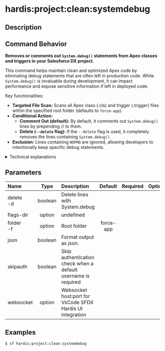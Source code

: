 <!-- This file has been generated with command 'sf hardis:doc:plugin:generate'. Please do not update it manually or it may be overwritten -->
# hardis:project:clean:systemdebug

## Description


## Command Behavior

**Removes or comments out `System.debug()` statements from Apex classes and triggers in your Salesforce DX project.**

This command helps maintain clean and optimized Apex code by eliminating debug statements that are often left in production code. While `System.debug()` is invaluable during development, it can impact performance and expose sensitive information if left in deployed code.

Key functionalities:

- **Targeted File Scan:** Scans all Apex class (.cls) and trigger (.trigger) files within the specified root folder (defaults to `force-app`).
- **Conditional Action:**
  - **Comment Out (default):** By default, it comments out `System.debug()` lines by prepending // to them.
  - **Delete (`--delete` flag):** If the `--delete` flag is used, it completely removes the lines containing `System.debug()`.
- **Exclusion:** Lines containing `NOPMD` are ignored, allowing developers to intentionally keep specific debug statements.

<details>
<summary>Technical explanations</summary>

The command's technical implementation involves:

- **File Discovery:** Uses `glob` to find all Apex class and trigger files.
- **Content Reading:** Reads the content of each Apex file line by line.
- **Pattern Matching:** Checks each line for the presence of `System.debug` (case-insensitive).
- **Line Modification:**
  - If `System.debug` is found and the `--delete` flag is not used, it modifies the line to comment out the debug statement.
  - If `System.debug` is found and the `--delete` flag is used, it removes the line entirely.
- **File Writing:** If any changes are made to a file, the modified content is written back to the file using `fs.writeFile`.
- **Logging:** Provides a summary of how many files were cleaned.
</details>


## Parameters

|Name|Type|Description|Default|Required|Options|
|:---|:--:|:----------|:-----:|:------:|:-----:|
|delete<br/>-d|boolean|Delete lines with System.debug||||
|flags-dir|option|undefined||||
|folder<br/>-f|option|Root folder|force-app|||
|json|boolean|Format output as json.||||
|skipauth|boolean|Skip authentication check when a default username is required||||
|websocket|option|Websocket host:port for VsCode SFDX Hardis UI integration||||

## Examples

```shell
$ sf hardis:project:clean:systemdebug
```


